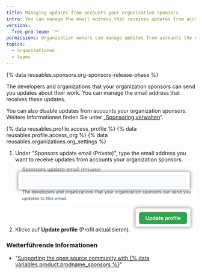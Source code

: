 ```yaml
---
title: Managing updates from accounts your organization sponsors
intro: You can manage the email address that receives updates from accounts your organization sponsors.
versions:
  free-pro-team: '*'
permissions: Organization owners can manage updates from accounts the organization sponsors.
topics:
  - organisationen
  - teams
---
```


{% data reusables.sponsors.org-sponsors-release-phase %}

The developers and organizations that your organization sponsors can send you updates about their work. You can manage the email address that receives these updates.

You can also disable updates from accounts your organization sponsors. Weitere Informationen finden Sie unter „[Sponsoring verwalten](/github/supporting-the-open-source-community-with-github-sponsors/managing-your-sponsorship#managing-email-updates-for-your-sponsorship)“.

{% data reusables.profile.access_profile %}
{% data reusables.profile.access_org %}
{% data reusables.organizations.org_settings %}
1. Under "Sponsors update email (Private)", type the email address you want to receive updates from accounts your organization sponsors. ![Textbox to enter the email address to receive updates from sponsored accounts](/assets/images/help/sponsors/organization-update-email-textbox.png)
1. Klicke auf **Update profile** (Profil aktualisieren). ![Schaltfläche „Update profile" (Aktualisieren des Profils)](/assets/images/help/organizations/update-profile-button.png)

### Weiterführende Informationen

- "[Supporting the open source community with {% data variables.product.prodname_sponsors %}](/github/supporting-the-open-source-community-with-github-sponsors)"
